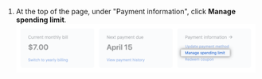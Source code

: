 1. At the top of the page, under "Payment information", click **Manage spending limit**. ![Manage spending limit link](/assets/images/help/billing/manage-spending-limit-link.png)
